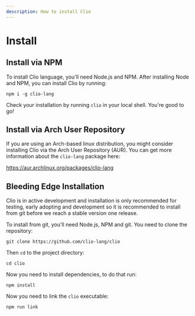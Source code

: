 ```yaml
---
description: How to install Clio
---
```


# Install

## Install via NPM

To install Clio language, you'll need Node.js and NPM. After installing Node and NPM, you can install Clio by running:

`npm i -g clio-lang`

Check your installation by running `clio` in your local shell. You're good to go!

## Install via Arch User Repository

If you are using an Arch-based linux distribution, you might consider installing Clio via the Arch User Repository (AUR).
You can get more information about the `clio-lang` package here:

https://aur.archlinux.org/packages/clio-lang

## Bleeding Edge Installation

Clio is in active development and installation is only recommended for testing, early adopting and development so it is recommended to install from git before we reach a stable version one release.

To install from git, you'll need Node.js, NPM and git. You need to clone the repository:

`git clone https://github.com/clio-lang/clio`

Then `cd` to the project directory:

`cd clio`

Now you need to install dependencies, to do that run:

`npm install`

Now you need to link the `clio` executable:

`npm run link`
